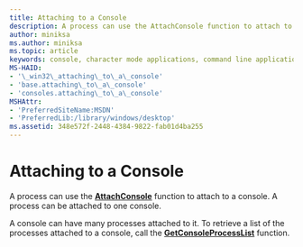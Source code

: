 ```yaml
---
title: Attaching to a Console
description: A process can use the AttachConsole function to attach to a console. A process can be attached to one console.
author: miniksa
ms.author: miniksa
ms.topic: article
keywords: console, character mode applications, command line applications, terminal applications, console api
MS-HAID:
- '\_win32\_attaching\_to\_a\_console'
- 'base.attaching\_to\_a\_console'
- 'consoles.attaching\_to\_a\_console'
MSHAttr:
- 'PreferredSiteName:MSDN'
- 'PreferredLib:/library/windows/desktop'
ms.assetid: 348e572f-2448-4384-9822-fab01d4ba255
---
```


# Attaching to a Console


A process can use the [**AttachConsole**](attachconsole.md) function to attach to a console. A process can be attached to one console.

A console can have many processes attached to it. To retrieve a list of the processes attached to a console, call the [**GetConsoleProcessList**](getconsoleprocesslist.md) function.

 

 




